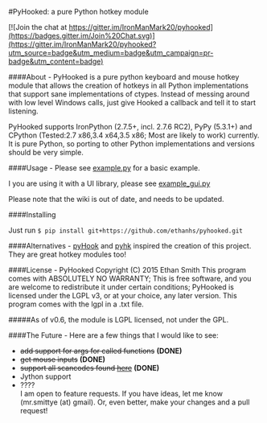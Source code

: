 #PyHooked: a pure Python hotkey module


[![Join the chat at https://gitter.im/IronManMark20/pyhooked](https://badges.gitter.im/Join%20Chat.svg)](https://gitter.im/IronManMark20/pyhooked?utm_source=badge&utm_medium=badge&utm_campaign=pr-badge&utm_content=badge)


####About - 
PyHooked is a pure python keyboard and mouse hotkey module that allows the creation of hotkeys in all Python implementations that support sane implementations of ctypes. Instead of messing around with low level Windows calls, just give Hooked a callback and tell it to start listening.

PyHooked supports IronPython (2.7.5+, incl. 2.7.6 RC2), PyPy (5.3.1+) and CPython (Tested:2.7 x86,3.4 x64,3.5 x86; Most are likely to work) currently. It is pure Python, so porting to other Python implementations and versions should be very simple.

####Usage - 
Please see [example.py](https://github.com/ethanhs/pyhooked/blob/master/example.py) for a basic example.

I you are using it with a UI library, please see [example_gui.py](https://github.com/ethanhs/pyhooked/blob/master/example_gui.py)

Please note that the wiki is out of date, and needs to be updated.

####Installing

Just run `$ pip install git+https://github.com/ethanhs/pyhooked.git`


####Alternatives -
[pyHook](http://sourceforge.net/projects/pyhook/) and [pyhk](https://github.com/schurpf/pyhk) inspired the creation of this project. They are great hotkey modules too!

####License - 
PyHooked  Copyright (C) 2015  Ethan Smith
This program comes with ABSOLUTELY NO WARRANTY;
This is free software, and you are welcome to redistribute it
under certain conditions;
PyHooked is licensed under the LGPL v3, or at your choice, any later version. This program comes with the lgpl in a .txt file.

#####As of v0.6, the module is LGPL licensed, not under the GPL.

####The Future - 
Here are a few things that I would like to see:
* ~~add support for args for called functions~~  __(DONE)__
* ~~get mouse inputs~~  __(DONE)__
* ~~support all scancodes found [here](https://msdn.microsoft.com/en-us/library/aa299374%28v=vs.60%29.aspx)~~  __(DONE)__
* Jython support
* ????<br>
I am open to feature requests. If you have ideas, let me know (mr.smittye (at) gmail). Or, even better, make your changes and a pull request!
